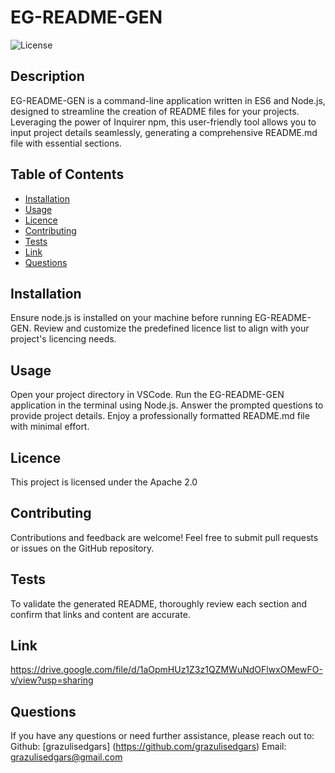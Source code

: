 # EG-README-GEN
  ![License](https://img.shields.io/badge/License-Apache_2.0-blue.svg)

  ## Description
  EG-README-GEN is a command-line application written in ES6 and Node.js, designed to streamline the creation of README files for your projects. Leveraging the power of Inquirer npm, this user-friendly tool allows you to input project details seamlessly, generating a comprehensive README.md file with essential sections.

  ## Table of Contents
  - [Installation](#installation)
  - [Usage](#usage)
  - [Licence](#licence)
  - [Contributing](#contributing)
  - [Tests](#tests)
  - [Link](#link)
  - [Questions](#questions)

  ## Installation
  Ensure node.js is installed on your machine before running EG-README-GEN. Review and customize the predefined licence list to align with your project's licencing needs.

  ## Usage
  Open your project directory in VSCode. Run the EG-README-GEN application in the terminal using Node.js. Answer the prompted questions to provide project details. Enjoy a professionally formatted README.md file with minimal effort.

  ## Licence
  This project is licensed under the Apache 2.0

  ## Contributing
  Contributions and feedback are welcome! Feel free to submit pull requests or issues on the GitHub repository.

  ## Tests 
  To validate the generated README, thoroughly review each section and confirm that links and content are accurate.

  ## Link
  https://drive.google.com/file/d/1aOpmHUz1Z3z1QZMWuNdOFlwxOMewFO-v/view?usp=sharing

  ## Questions

  If you have any questions or need further assistance, please reach out to: 
  Github: [grazulisedgars] (https://github.com/grazulisedgars)
  Email: grazulisedgars@gmail.com

